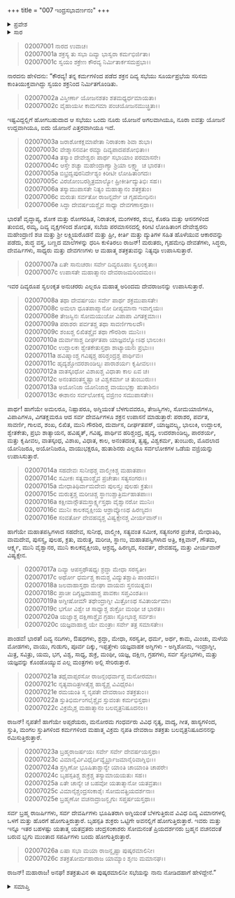 +++
title = "007 ಇಂದ್ರಸಭಾವರ್ಣನಂ"
+++

<details><summary>ಪ್ರವೇಶ</summary>


।।   ಓಂ ಓಂ ನಮೋ ನಾರಾಯಣಾಯ।।   ಶ್ರೀ ವೇದವ್ಯಾಸಾಯ ನಮಃ ।।

ಶ್ರೀ ಕೃಷ್ಣದ್ವೈಪಾಯನ ವೇದವ್ಯಾಸ ವಿರಚಿತ  

**ಶ್ರೀ ಮಹಾಭಾರತ**

**ಸಭಾ ಪರ್ವ**

**ಸಭಾ ಪರ್ವ**

**ಅಧ್ಯಾಯ 7**

</details>


<details><summary>ಸಾರ</summary>

ಇಂದ್ರಸಭೆಯ ವರ್ಣನೆ (1-26).

</details>


> 02007001 ನಾರದ ಉವಾಚ।  
02007001a ಶಕ್ರಸ್ಯ ತು ಸಭಾ ದಿವ್ಯಾ ಭಾಸ್ವರಾ ಕರ್ಮಭಿರ್ಜಿತಾ।  
02007001c ಸ್ವಯಂ ಶಕ್ರೇಣ ಕೌರವ್ಯ ನಿರ್ಮಿತಾರ್ಕಸಮಪ್ರಭಾ।।

ನಾರದನು ಹೇಳಿದನು: “ಕೌರವ್ಯ! ತನ್ನ ಕರ್ಮಗಳಿಂದ ಪಡೆದ ಶಕ್ರನ ದಿವ್ಯ ಸಭೆಯು ಸೂರ್ಯಪ್ರಭೆಯ ಸರಿಸಮ ಕಾಂತಿಯುಕ್ತವಾಗಿದ್ದು ಸ್ವಯಂ ಶಕ್ರನಿಂದ ನಿರ್ಮಿತಗೊಂಡಿತು.

> 02007002a ವಿಸ್ತೀರ್ಣಾ ಯೋಜನಶತಂ ಶತಮಧ್ಯರ್ಧಮಾಯತಾ।   
02007002c ವೈಹಾಯಸೀ ಕಾಮಗಮಾ ಪಂಚಯೋಜನಮುಚ್ಛ್ರಿತಾ।।

ಇಷ್ಟವಿದ್ದಲ್ಲಿಗೆ ಹೋಗಬಹುದಾದ ಆ ಸಭೆಯು ಒಂದು ನೂರು ಯೋಜನೆ ಅಗಲವಾಗಿಯೂ, ನೂರಾ ಐವತ್ತು ಯೋಜನೆ ಉದ್ದವಾಗಿಯೂ, ಐದು ಯೋಜನೆ ಎತ್ತರವಾಗಿಯೂ ಇದೆ.

> 02007003a ಜರಾಶೋಕಕ್ಲಮಾಪೇತಾ ನಿರಾತಂಕಾ ಶಿವಾ ಶುಭಾ।  
02007003c ವೇಶ್ಮಾಸನವತೀ ರಮ್ಯಾ ದಿವ್ಯಪಾದಪಶೋಭಿತಾ।।  
02007004a ತಸ್ಯಾಂ ದೇವೇಶ್ವರಃ ಪಾರ್ಥ ಸಭಾಯಾಂ ಪರಮಾಸನೇ।  
02007004c ಆಸ್ತೇ ಶಚ್ಯಾ ಮಹೇಂದ್ರಾಣ್ಯಾ ಶ್ರಿಯಾ ಲಕ್ಷ್ಮ್ಯಾ ಚ ಭಾರತ।।  
02007005a ಬಿಭ್ರದ್ವಪುರನಿರ್ದೇಶ್ಯಂ ಕಿರೀಟೀ ಲೋಹಿತಾಂಗದಃ।  
02007005c ವಿರಜೋಂಬರಶ್ಚಿತ್ರಮಾಲ್ಯೋ ಹ್ರೀಕೀರ್ತಿದ್ಯುತಿಭಿಃ ಸಹ।।  
02007006a ತಸ್ಯಾಮುಪಾಸತೇ ನಿತ್ಯಂ ಮಹಾತ್ಮಾನಂ ಶತಕ್ರತುಂ।  
02007006c ಮರುತಃ ಸರ್ವತೋ ರಾಜನ್ಸರ್ವೇ ಚ ಗೃಹಮೇಧಿನಃ।  
02007006e ಸಿದ್ಧಾ ದೇವರ್ಷಯಶ್ಚೈವ ಸಾಧ್ಯಾ ದೇವಗಣಾಸ್ತಥಾ।।

ಭಾರತ! ವೃದ್ಧಾಪ್ಯ, ಶೋಕ ಮತ್ತು ರೋಗರಹಿತ, ನಿರಾತಂಕ, ಮಂಗಳಕರ, ಶುಭ, ಕೊಠಡಿ ಮತ್ತು ಆಸನಗಳಿಂದ ತುಂಬಿದ, ರಮ್ಯ, ದಿವ್ಯ ವೃಕ್ಷಗಳಿಂದ ಶೋಭಿತ, ಸಬೆಯ ಪರಮಾಸನದಲ್ಲಿ ಕಿರೀಟಿ ಲೋಹಿತಾಂಗ ದೇವೇಶ್ವರನು ಮಹೇಂದ್ರಾಣಿ ಶಚಿ ಮತ್ತು ಶ್ರೀ ಲಕ್ಷ್ಮಿಯರೊಡನೆ ಮತ್ತು ಹ್ರೀ, ಕೀರ್ತಿ ಮತ್ತು ದ್ಯುತಿಗಳ ಸಹಿತ ಹೊಳೆಯುವ ಆಕಾರವನ್ನು ಪಡೆದು, ಶುದ್ಧ ವಸ್ತ್ರ, ಬಣ್ಣದ ಮಾಲೆಗಳನ್ನು ಧರಿಸಿ ಕುಳಿತಿರಲು ರಾಜನ್! ಮರುತರು, ಗೃಹಮೇಧಿ ದೇವತೆಗಳು, ಸಿದ್ಧರು, ದೇವರ್ಷಿಗಳು, ಸಾಧ್ಯರು ಮತ್ತು ದೇವಗಣಗಳು ಆ ಮಹಾತ್ಮ ಶತಕ್ರತುವನ್ನು ನಿತ್ಯವೂ ಉಪಾಸಿಸುತ್ತಾರೆ.

> 02007007a ಏತೇ ಸಾನುಚರಾಃ ಸರ್ವೇ ದಿವ್ಯರೂಪಾಃ ಸ್ವಲಂಕೃತಾಃ।  
02007007c ಉಪಾಸತೇ ಮಹಾತ್ಮಾನಂ ದೇವರಾಜಮರಿಂದಮಂ।।

ಇವರ ದಿವ್ಯರೂಪ ಸ್ವಲಂಕೃತ ಅನುಚರರು ಎಲ್ಲರೂ ಮಹಾತ್ಮ ಅರಿಂದಮ ದೇವರಾಜನನ್ನು ಉಪಾಸಿಸುತ್ತಾರೆ.

> 02007008a ತಥಾ ದೇವರ್ಷಯಃ ಸರ್ವೇ ಪಾರ್ಥ ಶಕ್ರಮುಪಾಸತೇ।  
02007008c ಅಮಲಾ ಧೂತಪಾಪ್ಮಾನೋ ದೀಪ್ಯಮಾನಾ ಇವಾಗ್ನಯಃ।  
02007008e ತೇಜಸ್ವಿನಃ ಸೋಮಯುಜೋ ವಿಪಾಪಾ ವಿಗತಕ್ಲಮಾಃ।।  
02007009a ಪರಾಶರಃ ಪರ್ವತಶ್ಚ ತಥಾ ಸಾವರ್ಣಿಗಾಲವೌ।  
02007009c ಶಂಖಶ್ಚ ಲಿಖಿತಶ್ಚೈವ ತಥಾ ಗೌರಶಿರಾ ಮುನಿಃ।।  
02007010a ದುರ್ವಾಸಾಶ್ಚ ದೀರ್ಘತಪಾ ಯಾಜ್ಞವಲ್ಕ್ಯೋಽಥ ಭಾಲುಕಿಃ।  
02007010c ಉದ್ದಾಲಕಃ ಶ್ವೇತಕೇತುಸ್ತಥಾ ಶಾಟ್ಯಾಯನಃ ಪ್ರಭುಃ।।  
02007011a ಹವಿಷ್ಮಾಂಶ್ಚ ಗವಿಷ್ಠಶ್ಚ ಹರಿಶ್ಚಂದ್ರಶ್ಚ ಪಾರ್ಥಿವಃ।  
02007011c ಹೃದ್ಯಶ್ಚೋದರಶಾಂಡಿಲ್ಯಃ ಪಾರಾಶರ್ಯಃ ಕೃಷೀವಲಃ।।  
02007012a ವಾತಸ್ಕಂಧೋ ವಿಶಾಖಶ್ಚ ವಿಧಾತಾ ಕಾಲ ಏವ ಚ।  
02007012c ಅನಂತದಂತಸ್ತ್ವಷ್ಟಾ ಚ ವಿಶ್ವಕರ್ಮಾ ಚ ತುಂಬುರುಃ।।   
02007013a ಅಯೋನಿಜಾ ಯೋನಿಜಾಶ್ಚ ವಾಯುಭಕ್ಷಾ ಹುತಾಶಿನಃ।  
02007013c ಈಶಾನಂ ಸರ್ವಲೋಕಸ್ಯ ವಜ್ರಿಣಂ ಸಮುಪಾಸತೇ।।

ಪಾರ್ಥ! ಹಾಗೆಯೇ ಅಮಲರೂ, ನಿಷ್ಪಾಪರೂ, ಅಗ್ನಿಯಂತೆ ಬೆಳಗುವವರೂ, ತೇಜಸ್ವಿಗಳು, ಸೋಮಯಾಜಿಗಳೂ, ವಿಪಾಪಿಗಳೂ, ವಿಗತಕ್ಲಮರೂ ಆದ ಸರ್ವ ದೇವರ್ಷಿಗಳೂ ಶಕ್ರನ ಉಪಾಸನೆ ಮಾಡುತ್ತಾರೆ: ಪರಾಶರ, ಪರ್ವತ, ಸಾವರ್ಣಿ, ಗಾಲವ, ಶಂಖ, ಲಿಖಿತ, ಮುನಿ ಗೌರಶಿರ, ದುರ್ವಾಸ, ದೀರ್ಘತಪಸ್, ಯಾಜ್ಞವಲ್ಕ್ಯ, ಭಾಲುಕಿ, ಉದ್ದಾಲಕ, ಶ್ವೇತಕೇತು, ಪ್ರಭು ಶಾತ್ಯಾಯನ, ಹವಿಷ್ಮತ್, ಗವಿಷ್ಠ, ಪಾರ್ಥಿವ ಹರಿಶ್ಚಂದ್ರ, ಹೃದ್ಯ, ಉದರಶಾಂಡಿಲ್ಯ, ಪಾರಶರ್ಯ, ಮತ್ತು ಕೃಷೀವಲ, ವಾತಸ್ಕಂಧ, ವಿಶಾಖ, ವಿಧಾತ, ಕಾಲ, ಅನಂತದಂತ, ತ್ವಷ್ಟ, ವಿಶ್ವಕರ್ಮ, ತುಂಬುರು, ಮೊದಲಾದ ಯೋನಿಜರೂ, ಅಯೋನಿಜರೂ, ವಾಯುಭಕ್ಷರೂ, ಹುತಾಶಿನರು ಎಲ್ಲರೂ ಸರ್ವಲೋಕಗಳ ಒಡೆಯ ವಜ್ರಿಯನ್ನು ಉಪಾಸಿಸುತ್ತಾರೆ.

> 02007014a ಸಹದೇವಃ ಸುನೀಥಶ್ಚ ವಾಲ್ಮೀಕಿಶ್ಚ ಮಹಾತಪಾಃ।  
02007014c ಸಮೀಕಃ ಸತ್ಯವಾಂಶ್ಚೈವ ಪ್ರಚೇತಾಃ ಸತ್ಯಸಂಗರಃ।।  
02007015a ಮೇಧಾತಿಥಿರ್ವಾಮದೇವಃ ಪುಲಸ್ತ್ಯಃ ಪುಲಹಃ ಕ್ರತುಃ।  
02007015c ಮರುತ್ತಶ್ಚ ಮರೀಚಿಶ್ಚ ಸ್ಥಾಣುಶ್ಚಾತ್ರಿರ್ಮಹಾತಪಾಃ।।   
02007016a ಕಕ್ಷೀವಾನ್ಗೌತಮಸ್ತಾರ್ಕ್ಷ್ಯಸ್ತಥಾ ವೈಶ್ವಾನರೋ ಮುನಿಃ।  
02007016c ಮುನಿಃ ಕಾಲಕವೃಕ್ಷೀಯ ಆಶ್ರಾವ್ಯೋಽಥ ಹಿರಣ್ಯದಃ।  
02007016e ಸಂವರ್ತೋ ದೇವಹವ್ಯಶ್ಚ ವಿಷ್ವಕ್ಸೇನಶ್ಚ ವೀರ್ಯವಾನ್।।

ಹಾಗೆಯೇ ಮಹಾತಪಸ್ವಿಗಳಾದ ಸಹದೇವ, ಸುನೀಥ, ವಾಲ್ಮೀಕಿ, ಸತ್ಯವಂತ ಸಮೀಕ, ಸತ್ಯಸಂಗರ ಪ್ರಚೇತ, ಮೇಧಾತಿಥಿ, ವಾಮದೇವ, ಪುಸಸ್ತ್ಯ, ಪುಲಹ, ಕ್ರತು, ಮರುತ್ತ, ಮರೀಚಿ, ಸ್ಥಾಣು, ಮಹಾತಪಸ್ವಿಗಳಾದ ಅತ್ರಿ, ಕಕ್ಷಿವಾನ್, ಗೌತಮ, ಆರ್ಕ್ಷ್ಯ, ಮುನಿ ವೈಶ್ವಾನರ, ಮುನಿ ಕಾಲಕವೃಕ್ಷೀಯ, ಆಶ್ರವ್ಯ, ಹಿರಣ್ಯದ, ಸಂವರ್ತ, ದೇವಹವ್ಯ, ಮತ್ತು ವೀರ್ಯವಾನ್ ವಿಷ್ವಕ್ಸೇನ.

> 02007017a ದಿವ್ಯಾ ಆಪಸ್ತಥೌಷಧ್ಯಃ ಶ್ರದ್ಧಾ ಮೇಧಾ ಸರಸ್ವತೀ।  
02007017c ಅರ್ಥೋ ಧರ್ಮಶ್ಚ ಕಾಮಶ್ಚ ವಿದ್ಯುತಶ್ಚಾಪಿ ಪಾಂಡವ।।  
02007018a ಜಲವಾಹಾಸ್ತಥಾ ಮೇಘಾ ವಾಯವಃ ಸ್ತನಯಿತ್ನವಃ।   
02007018c ಪ್ರಾಚೀ ದಿಗ್ಯಜ್ಞವಾಹಾಶ್ಚ ಪಾವಕಾಃ ಸಪ್ತವಿಂಶತಿಃ।।  
02007019a ಅಗ್ನೀಷೋಮೌ ತಥೇಂದ್ರಾಗ್ನೀ ಮಿತ್ರೋಽಥ ಸವಿತಾರ್ಯಮಾ।  
02007019c ಭಗೋ ವಿಶ್ವೇ ಚ ಸಾಧ್ಯಾಶ್ಚ ಶುಕ್ರೋ ಮಂಥೀ ಚ ಭಾರತ।।  
02007020a ಯಜ್ಞಾಶ್ಚ ದಕ್ಷಿಣಾಶ್ಚೈವ ಗ್ರಹಾಃ ಸ್ತೋಭಾಶ್ಚ ಸರ್ವಶಃ।  
02007020c ಯಜ್ಞವಾಹಾಶ್ಚ ಯೇ ಮಂತ್ರಾಃ ಸರ್ವೇ ತತ್ರ ಸಮಾಸತೇ।।

ಪಾಂಡವ! ಭಾರತ! ದಿವ್ಯ ನದಿಗಳು, ಔಷಧಗಳು, ಶ್ರದ್ಧಾ, ಮೇಧಾ, ಸರಸ್ವತೀ, ಧರ್ಮ, ಅರ್ಥ, ಕಾಮ, ಮಿಂಚು, ಮಳೆಯ ಮೋಡಗಳು, ವಾಯು, ಗುಡುಗು, ಪೂರ್ವ ದಿಕ್ಕು, ಇಪ್ಪತ್ತೇಳು ಯಜ್ಞವಾಹಕ ಅಗ್ನಿಗಳು - ಅಗ್ನಿಶೋಮ, ಇಂದ್ರಾಗ್ನೀ, ಮಿತ್ರ, ಸವಿತ್ರು, ಯಮ, ಭಗ, ವಿಶ್ವ, ಸಾಧ್ಯ, ಶುಕ್ರ, ಮಂಥೀ, ಯಜ್ಞ, ದಕ್ಷಿಣ, ಗ್ರಹಗಳು, ಸರ್ವ ಸ್ತೋಭಗಳು, ಮತ್ತು ಯಜ್ಞವನ್ನು ಕೊಂಡೊಯ್ಯುವ ಎಲ್ಲ ಮಂತ್ರಗಳು ಅಲ್ಲಿ ಸೇರಿರುತ್ತಾರೆ.

> 02007021a ತಥೈವಾಪ್ಸರಸೋ ರಾಜನ್ಗಂಧರ್ವಾಶ್ಚ ಮನೋರಮಾಃ।  
02007021c ನೃತ್ಯವಾದಿತ್ರಗೀತೈಶ್ಚ ಹಾಸ್ಯೈಶ್ಚ ವಿವಿಧೈರಪಿ।  
02007021e ರಮಯಂತಿ ಸ್ಮ ನೃಪತೇ ದೇವರಾಜಂ ಶತಕ್ರತುಂ।।  
02007022a ಸ್ತುತಿಭಿರ್ಮಂಗಲೈಶ್ಚೈವ ಸ್ತುವಂತಃ ಕರ್ಮಭಿಸ್ತಥಾ।  
02007022c ವಿಕ್ರಮೈಶ್ಚ ಮಹಾತ್ಮಾನಂ ಬಲವೃತ್ರನಿಷೂದನಂ।।

ರಾಜನ್! ನೃಪತೇ! ಹಾಗೆಯೇ ಅಪ್ಸರೆಯರು, ಮನೋರಮ ಗಂಧರ್ವರು ವಿವಿಧ ನೃತ್ಯ, ವಾದ್ಯ, ಗೀತ, ಹಾಸ್ಯಗಳಿಂದ, ಸ್ತುತಿ, ಮಂಗಲ ಸ್ತುತಿಗಳಿಂದ ಕರ್ಮಗಳಿಂದ ಮಹಾತ್ಮ ವಿಕ್ರಮ ನೃಪತಿ ದೇವರಾಜ ಶತಕ್ರತು ಬಲವೃತ್ರನಿಷೂದನನನ್ನು ರಮಿಸುತ್ತಿರುತ್ತಾರೆ.

> 02007023a ಬ್ರಹ್ಮರಾಜರ್ಷಯಃ ಸರ್ವೇ ಸರ್ವೇ ದೇವರ್ಷಯಸ್ತಥಾ।  
02007023c ವಿಮಾನೈರ್ವಿವಿಧೈರ್ದಿವ್ಯೈರ್ಭ್ರಾಜಮಾನೈರಿವಾಗ್ನಿಭಿಃ।।   
02007024a ಸ್ರಗ್ವಿಣೋ ಭೂಷಿತಾಶ್ಚಾನ್ಯೇ ಯಾಂತಿ ಚಾಯಾಂತಿ ಚಾಪರೇ।  
02007024c ಬೃಹಸ್ಪತಿಶ್ಚ ಶುಕ್ರಶ್ಚ ತಸ್ಯಾಮಾಯಯತುಃ ಸಹ।।  
02007025a ಏತೇ ಚಾನ್ಯೇ ಚ ಬಹವೋ ಯತಾತ್ಮಾನೋ ಯತವ್ರತಾಃ।  
02007025c ವಿಮಾನೈಶ್ಚಂದ್ರಸಂಕಾಶೈಃ ಸೋಮವತ್ಪ್ರಿಯದರ್ಶನಾಃ।  
02007025e ಬ್ರಹ್ಮಣೋ ವಚನಾದ್ರಾಜನ್ಭೃಗುಃ ಸಪ್ತರ್ಷಯಸ್ತಥಾ।।

ಸರ್ವ ಬ್ರಹ್ಮ ರಾಜರ್ಷಿಗಳು, ಸರ್ವ ದೇವರ್ಷಿಗಳು ಭೂಷಿತರಾಗಿ ಅಗ್ನಿಯಂತೆ ಬೆಳಗುತ್ತಿರುವ ವಿವಿಧ ದಿವ್ಯ ವಿಮಾನಗಳಲ್ಲಿ ಒಳಗೆ ಮತ್ತು ಹೊರಗೆ ಹೋಗುತ್ತಿರುತ್ತಾರೆ. ಬೃಹಸ್ಪತಿ ಶುಕ್ರರು ಒಟ್ಟಿಗೇ ಅವನಲ್ಲಿಗೆ ಹೋಗುತ್ತಿರುತ್ತಾರೆ. ಇವರು ಮತ್ತು ಇನ್ನೂ ಇತರ ಬಹಳಷ್ಟು ಯತಾತ್ಮ ಯತವ್ರತರು ಚಂದ್ರಸಂಕಾಶರು ಸೋಮನಂತೆ ಪ್ರಿಯದರ್ಶನರು ಬ್ರಹ್ಮನ ವಚನದಂತೆ ಬರುವ ಭೃಗು ಮುಂತಾದ ಸಪರ್ಷಿಗಳು ಬಂದು ಹೋಗುತ್ತಿರುತ್ತಾರೆ.

> 02007026a ಏಷಾ ಸಭಾ ಮಯಾ ರಾಜನ್ದೃಷ್ಟಾ ಪುಷ್ಕರಮಾಲಿನೀ।  
02007026c ಶತಕ್ರತೋರ್ಮಹಾರಾಜ ಯಾಮ್ಯಾಂ ಶೃಣು ಮಮಾನಘ।।

ರಾಜನ್! ಮಹಾರಾಜ! ಅನಘ! ಶತಕ್ರತುವಿನ ಈ ಪುಷ್ಕರಮಾಲಿನೀ ಸಭೆಯನ್ನು ನಾನು ನೋಡಿದಹಾಗೆ ಹೇಳಿದ್ದೇನೆ.”

<details><summary>ಸಮಾಪ್ತಿ</summary>

ಇತಿ ಶ್ರೀ ಮಹಾಭಾರತೇ ಸಭಾಪರ್ವಣಿ ಸಭಾಪರ್ವಣಿ ಇಂದ್ರಸಭಾವರ್ಣನಂ ನಾಮ ಸಪ್ತಮೋಽಧ್ಯಾಯಃ।।  
ಇದು ಶ್ರೀಮಹಾಭಾರತದಲ್ಲಿ ಸಭಾಪರ್ವದಲ್ಲಿ ಸಭಾ ಪರ್ವದಲ್ಲಿ ಇಂದ್ರಸಭಾವರ್ಣನೆ ಎನ್ನುವ ಏಳನೆಯ ಅಧ್ಯಾಯವು.




</details>

